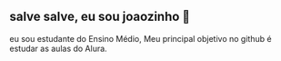 ## salve salve, eu sou joaozinho 🤟
eu sou estudante do Ensino Médio,
Meu principal objetivo no github é estudar as aulas do Alura.
